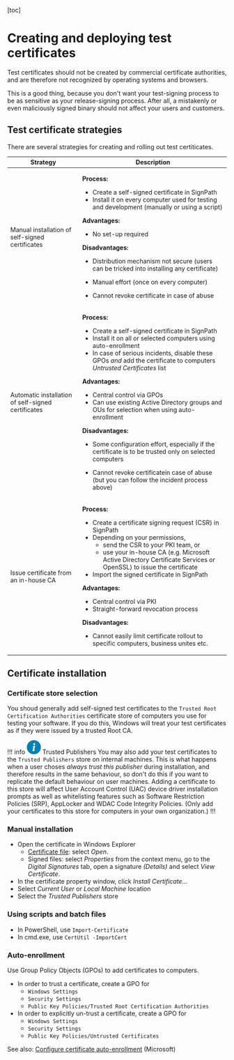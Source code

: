 [toc]

# Creating and deploying test certificates

Test certificates should not be created by commercial certificate authorities, and are therefore not recognized by operating systems and browsers.

This is a good thing, because you don't want your test-signing process to be as sensitive as your release-signing process. After all, a mistakenly or even maliciously signed binary should not affect your users and customers.

## Test certificate strategies

There are several strategies for creating and rolling out test certiticates.

<table><thead><tr>
    <th>Strategy</th>
    <th>Description</th>
  </tr></thead>

  <tbody>
    <tr><td><p>Manual installation of self-signed certificates</p></td>
    <td>

**Process:**

* Create a self-signed certificate in SignPath 
* Install it on every computer used for testing and development (manually or using a script)

**Advantages:**

* No set-up required

**Disadvantages:**

* Distribution mechanism not secure (users can be tricked into installing any certificate)
* Manual effort (once on every computer)
* Cannot revoke certificate in case of abuse

    </td></tr>
    <tr><td><p>Automatic installation of self-signed certificates</p></td>
    <td>

**Process:**

* Create a self-signed certificate in SignPath
* Install it on all or selected computers using auto-enrollment
* In case of serious incidents, disable these GPOs *and* add the certificate to computers *Untrusted Certificates* list

**Advantages:**

* Central control via GPOs
* Can use existing Active Directory groups and OUs for selection when using auto-enrollment

**Disadvantages:**

* Some configuration effort, especially if the certificate is to be trusted only on selected computers
* Cannot revoke certificatein case of abuse (but you can follow the incident process above)

    </td></tr>
    <tr><td><p>Issue certificate from an in-house CA</p></td>
    <td>

**Process:**

* Create a certificate signing request (CSR) in SignPath
* Depending on your permissions,
  * send the CSR to your PKI team, or
  * use your in-house CA (e.g. Microsoft Active Directory Certificate Services or OpenSSL) to issue the certificate
* Import the signed certificate in SignPath

**Advantages:**

* Central control via PKI
* Straight-forward revocation process

**Disadvantages:**

* Cannot easily limit certificate rollout to specific computers, business unites etc.

</td></tr>
</tbody></table>

## Certificate installation

### Certificate store selection

You shoud generally add self-signed test certificates to the `Trusted Root Certification Authorities` certificate store of computers you use for testing your software. If you do this, Windows will treat your test certificates as if they were issued by a trusted Root CA.

!!! info ![Information](info.png) Trusted Publishers
You may also add your test certificates to the `Trusted Publishers` store on internal machines. This is what happens when a user choses *always trust this publisher* during installation, and therefore results in the same behaviour, so don't do this if you want to replicate the default behaviour on user machines. Adding a certificate to this store will affect User Account Control (UAC) device driver installation prompts as well as whitelisting features such as Software Restriction Policies (SRP), AppLocker and WDAC Code Integrity Policies. (Only add your certificates to this store for computers in your own organization.)
!!!

### Manual installation

* Open the certificate in Windows Explorer
  * [Certificate file]: select *Open*.
  * Signed files: select *Properties* from the context menu, go to the *Digital Signatures* tab, open a signature *(Details)* and select *View Certificate*.
* In the certificate property window, click *Install Certificate...*
* Select *Current User* or *Local Machine* location
* Select the *Trusted Publishers* store

### Using scripts and batch files

* In PowerShell, use `Import-Certificate`
* In cmd.exe, use `CertUtil -ImportCert`

### Auto-enrollment

Use Group Policy Objects (GPOs) to add certificates to computers.

* In order to trust a certificate, create a GPO for
  * `Windows Settings`
  * `Security Settings`
  * `Public Key Policies/Trusted Root Certification Authorities`
* In order to explicitly un-trust a certificate, create a GPO for
  * `Windows Settings`
  * `Security Settings`
  * `Public Key Policies/Untrusted Certificates`

See also: [Configure certificate auto-enrollment][auto-enroll] (Microsoft)

[Certificate file]:../code-signing/2_theory#certificate-files
[auto-enroll]: https://docs.microsoft.com/en-us/windows-server/networking/core-network-guide/cncg/server-certs/configure-server-certificate-autoenrollment